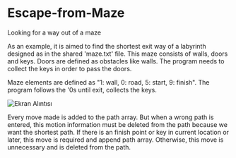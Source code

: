 # Escape-from-Maze
Looking for a way out of a maze

As an example, it is aimed to find the shortest exit way of a labyrinth designed as in the shared 'maze.txt' file. This maze consists of walls, doors and keys. Doors are defined as obstacles like walls. The program needs to collect the keys in order to pass the doors.

Maze elements are defined as "1: wall, 0: road, 5: start, 9: finish". The program follows the '0s until exit, collects the keys.

![Ekran Alıntısı](https://user-images.githubusercontent.com/37874147/81610596-756a1580-93e2-11ea-9c4e-fc5ddbab9a7f.JPG)


Every move made is added to the path array. But when a wrong path is entered, this motion information must be deleted from the path because we want the shortest path. If there is an finish point or key in current location or later, this move is required and append path array. Otherwise, this move is unnecessary and is deleted from the path.
